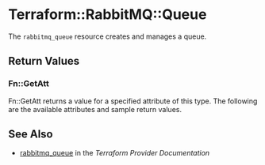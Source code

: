 # Terraform::RabbitMQ::Queue

The ``rabbitmq_queue`` resource creates and manages a queue.

## Return Values

### Fn::GetAtt

Fn::GetAtt returns a value for a specified attribute of this type. The following are the available attributes and sample return values.

## See Also

* [rabbitmq_queue](https://www.terraform.io/docs/providers/rabbitmq/r/queue.html) in the _Terraform Provider Documentation_